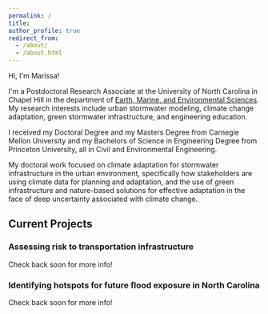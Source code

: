```yaml
---
permalink: /
title:
author_profile: true
redirect_from: 
  - /about/
  - /about.html
---
```



Hi, I'm Marissa!

I'm a Postdoctoral Research Associate at the University of North Carolina in Chapel Hill in the department of [Earth, Marine, and Environmental Sciences](https://emes.unc.edu/). My research interests include urban stormwater modeling, climate change adaptation, green stormwater infrastructure, and engineering education.

I received my Doctoral Degree and my Masters Degree from Carnegie Mellon University and my Bachelors of Science in Engineering Degree from Princeton University, all in Civil and Environmental Engineering.

My doctoral work focused on climate adaptation for stormwater infrastructure in the urban environment, specifically how stakeholders are using climate data for planning and adaptation, and the use of green infrastructure and nature-based solutions for effective adaptation in the face of deep uncertainty associated with climate change.


## Current Projects

### Assessing risk to transportation infrastructure
Check back soon for more info!


### Identifying hotspots for future flood exposure in North Carolina
Check back soon for more info!
